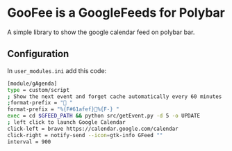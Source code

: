# GooFee is a GoogleFeeds for Polybar

A simple library to show the google calendar feed on polybar bar.

## Configuration

In `user_modules.ini` add this code:

```bash
[module/gAgenda]
type = custom/script
; Show the next event and forget cache automatically every 60 minutes
;format-prefix = " "
format-prefix = "%{F#61afef}%{F-} " 
exec = cd $GFEED_PATH && python src/getEvent.py -d 5 -o UPDATE
; left click to launch Google Calendar
click-left = brave https://calendar.google.com/calendar
click-right = notify-send --icon=gtk-info GFeed ""
interval = 900
```
